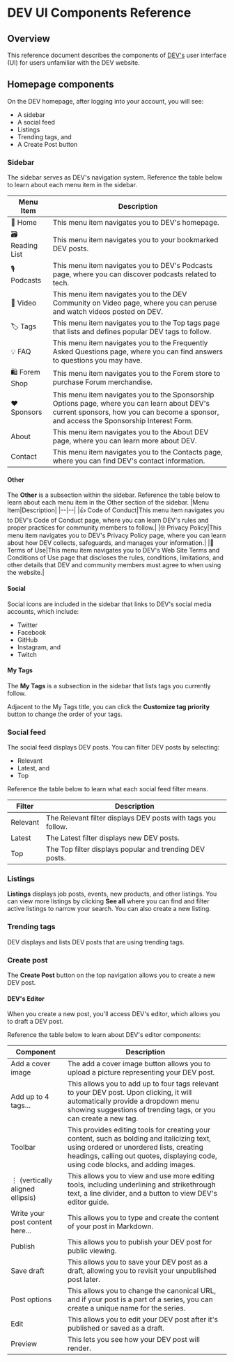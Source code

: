 # DEV UI Components Reference

## Overview

This reference document describes the components of [DEV's](https://dev.to/) user interface (UI) for users unfamiliar with the DEV website.

## Homepage components

On the DEV homepage, after logging into your account, you will see:

- A sidebar
- A social feed
- Listings
- Trending tags, and
- A Create Post button

### Sidebar

The sidebar serves as DEV's navigation system. Reference the table below to learn about each menu item in the sidebar.

| Menu Item      | Description                                                                                                                                                                             |
| -------------- | --------------------------------------------------------------------------------------------------------------------------------------------------------------------------------------- |
| 🏡 Home        | This menu item navigates you to DEV's homepage.                                                                                                                                         |
| 🗃 Reading List | This menu item navigates you to your bookmarked DEV posts.                                                                                                                              |
| 🎙 Podcasts     | This menu item navigates you to DEV's Podcasts page, where you can discover podcasts related to tech.                                                                                   |
| 🎥 Video       | This menu item navigates you to the DEV Community on Video page, where you can peruse and watch videos posted on DEV.                                                                   |
| 🏷 Tags         | This menu item navigates you to the Top tags page that lists and defines popular DEV tags to follow.                                                                                    |
| 💡 FAQ         | This menu item navigates you to the Frequently Asked Questions page, where you can find answers to questions you may have.                                                              |
| 🛍 Forem Shop   | This menu item navigates you to the Forem store to purchase Forum merchandise.                                                                                                          |
| ❤️ Sponsors    | This menu item navigates you to the Sponsorship Options page, where you can learn about DEV's current sponsors, how you can become a sponsor, and access the Sponsorship Interest Form. |
| About          | This menu item navigates you to the About DEV page, where you can learn more about DEV.                                                                                                 |
| Contact        | This menu item navigates you to the Contacts page, where you can find DEV's contact information.                                                                                        |

#### Other

The **Other** is a subsection within the sidebar. Reference the table below to learn about each menu item in the Other section of the sidebar.
|Menu Item|Description|
|--|--|
|👍 Code of Conduct|This menu item navigates you to DEV's Code of Conduct page, where you can learn DEV's rules and proper practices for community members to follow.|
|🤓 Privacy Policy|This menu item navigates you to DEV's Privacy Policy page, where you can learn about how DEV collects, safeguards, and manages your information.|
|👀 Terms of Use|This menu item navigates you to DEV's Web Site Terms and Conditions of Use page that discloses the rules, conditions, limitations, and other details that DEV and community members must agree to when using the website.|

#### Social

Social icons are included in the sidebar that links to DEV's social media accounts, which include:

- Twitter
- Facebook
- GitHub
- Instagram, and
- Twitch

#### My Tags

The **My Tags** is a subsection in the sidebar that lists tags you currently follow.

Adjacent to the My Tags title, you can click the **Customize tag priority** button to change the order of your tags.

### Social feed

The social feed displays DEV posts. You can filter DEV posts by selecting:

- Relevant
- Latest, and
- Top

Reference the table below to learn what each social feed filter means.

| Filter   | Description                                                  |
| -------- | ------------------------------------------------------------ |
| Relevant | The Relevant filter displays DEV posts with tags you follow. |
| Latest   | The Latest filter displays new DEV posts.                    |
| Top      | The Top filter displays popular and trending DEV posts.      |

### Listings

**Listings** displays job posts, events, new products, and other listings. You can view more listings by clicking **See all** where you can find and filter active listings to narrow your search. You can also create a new listing.

### Trending tags

DEV displays and lists DEV posts that are using trending tags.

### Create post

The **Create Post** button on the top navigation allows you to create a new DEV post.

#### DEV's Editor

When you create a new post, you'll access DEV's editor, which allows you to draft a DEV post.

Reference the table below to learn about DEV's editor components:

| Component                       | Description                                                                                                                                                                                                                  |
| ------------------------------- | ---------------------------------------------------------------------------------------------------------------------------------------------------------------------------------------------------------------------------- |
| Add a cover image               | The add a cover image button allows you to upload a picture representing your DEV post.                                                                                                                                      |
| Add up to 4 tags...             | This allows you to add up to four tags relevant to your DEV post. Upon clicking, it will automatically provide a dropdown menu showing suggestions of trending tags, or you can create a new tag.                            |
| Toolbar                         | This provides editing tools for creating your content, such as bolding and italicizing text, using ordered or unordered lists, creating headings, calling out quotes, displaying code, using code blocks, and adding images. |
| ⋮ (vertically aligned ellipsis) | This allows you to view and use more editing tools, including underlining and strikethrough text, a line divider, and a button to view DEV's editor guide.                                                                   |
| Write your post content here... | This allows you to type and create the content of your post in Markdown.                                                                                                                                                     |
| Publish                         | This allows you to publish your DEV post for public viewing.                                                                                                                                                                 |
| Save draft                      | This allows you to save your DEV post as a draft, allowing you to revisit your unpublished post later.                                                                                                                       |
| Post options                    | This allows you to change the canonical URL, and if your post is a part of a series, you can create a unique name for the series.                                                                                            |
| Edit                            | This allows you to edit your DEV post after it's published or saved as a draft.                                                                                                                                              |
| Preview                         | This lets you see how your DEV post will render.                                                                                                                                                                             |
